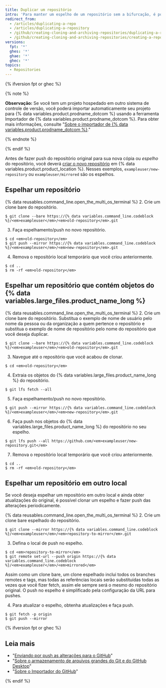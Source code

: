 ```yaml
---
title: Duplicar um repositório
intro: 'Para manter um espelho de um repositório sem a bifurcação, é possível executar um comando especial de clone e, em seguida, fazer push do espelho para o novo repositório.'
redirect_from:
  - /articles/duplicating-a-repo
  - /articles/duplicating-a-repository
  - /github/creating-cloning-and-archiving-repositories/duplicating-a-repository
  - /github/creating-cloning-and-archiving-repositories/creating-a-repository-on-github/duplicating-a-repository
versions:
  fpt: '*'
  ghes: '*'
  ghae: '*'
  ghec: '*'
topics:
  - Repositories
---
```


{% ifversion fpt or ghec %}

{% note %}

**Observação:** Se você tem um projeto hospedado em outro sistema de controle de versão, você poderá importar automaticamente seu projeto para {% data variables.product.prodname_dotcom %} usando a ferramenta Importador de {% data variables.product.prodname_dotcom %}. Para obter mais informações, consulte "[Sobre o importador de {% data variables.product.prodname_dotcom %}](/github/importing-your-projects-to-github/importing-source-code-to-github/about-github-importer)."

{% endnote %}

{% endif %}

Antes de fazer push do repositório original para sua nova cópia ou _espelho_ do repositório, você deverá [criar o novo repositório](/articles/creating-a-new-repository) em {% data variables.product.product_location %}. Nesses exemplos, `exampleuser/new-repository` ou `exampleuser/mirrored` são os espelhos.

## Espelhar um repositório

{% data reusables.command_line.open_the_multi_os_terminal %}
2. Crie um clone bare do repositório.
  ```shell
  $ git clone --bare https://{% data variables.command_line.codeblock %}/<em>exampleuser</em>/<em>old-repository</em>.git
  ```
3. Faça espelhamento/push no novo repositório.
  ```shell
  $ cd <em>old-repository</em>
  $ git push --mirror https://{% data variables.command_line.codeblock %}/<em>exampleuser</em>/<em>new-repository</em>.git
  ```
4. Remova o repositório local temporário que você criou anteriormente.
  ```shell
  $ cd ..
  $ rm -rf <em>old-repository</em>
  ```

## Espelhar um repositório que contém objetos do {% data variables.large_files.product_name_long %}

{% data reusables.command_line.open_the_multi_os_terminal %}
2. Crie um clone bare do repositório. Substitua o exemplo de nome de usuário pelo nome da pessoa ou da organização a quem pertence o repositório e substitua o exemplo de nome de repositório pelo nome do repositório que você deseja duplicar.
  ```shell
  $ git clone --bare https://{% data variables.command_line.codeblock %}/<em>exampleuser</em>/<em>old-repository</em>.git
  ```
3. Navegue até o repositório que você acabou de clonar.
  ```shell
  $ cd <em>old-repository</em>
  ```
4. Extraia os objetos do {% data variables.large_files.product_name_long %} do repositório.
  ```shell
  $ git lfs fetch --all
  ```
5. Faça espelhamento/push no novo repositório.
  ```shell
  $ git push --mirror https://{% data variables.command_line.codeblock %}/<em>exampleuser</em>/<em>new-repository</em>.git
  ```
6. Faça push nos objetos do {% data variables.large_files.product_name_long %} do repositório no seu espelho.
  ```shell
  $ git lfs push --all https://github.com/<em>exampleuser/new-repository.git</em>
  ```
7. Remova o repositório local temporário que você criou anteriormente.
  ```shell
  $ cd ..
  $ rm -rf <em>old-repository</em>
  ```

## Espelhar um repositório em outro local

Se você deseja espelhar um repositório em outro local e ainda obter atualizações do original, é possível clonar um espelho e fazer push das alterações periodicamente.

{% data reusables.command_line.open_the_multi_os_terminal %}
2. Crie um clone bare espelhado do repositório.
  ```shell
  $ git clone --mirror https://{% data variables.command_line.codeblock %}/<em>exampleuser</em>/<em>repository-to-mirror</em>.git
  ```
3. Defina o local de push no espelho.
  ```shell
  $ cd <em>repository-to-mirror</em>
  $ git remote set-url --push origin https://{% data variables.command_line.codeblock %}/<em>exampleuser</em>/<em>mirrored</em>
  ```
Assim como um clone bare, um clone espelhado inclui todos os branches remotes e tags, mas todas as referências locais serão substituídas todas as vezes que você fizer fetch, assim ele sempre será o mesmo do repositório original. O push no espelho é simplificado pela configuração da URL para pushes.

4. Para atualizar o espelho, obtenha atualizações e faça push.
  ```shell
  $ git fetch -p origin
  $ git push --mirror
  ```
{% ifversion fpt or ghec %}
## Leia mais

* "[Enviando por push as alterações para o GitHub](/desktop/contributing-and-collaborating-using-github-desktop/making-changes-in-a-branch/pushing-changes-to-github#pushing-changes-to-github)"
* "[Sobre o armazenamento de arquivos grandes do Git e do GitHub Desktop](/desktop/getting-started-with-github-desktop/about-git-large-file-storage-and-github-desktop)"
* "[Sobre o Importador do GitHub](/github/importing-your-projects-to-github/importing-source-code-to-github/about-github-importer)"

{% endif %}
